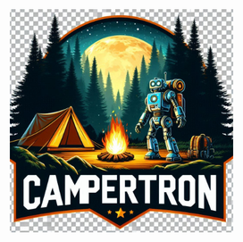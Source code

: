 <div align="center">
<a href="https://github.com/ShaunAnthonyHathaway/Campertron">
  <img src="https://github.com/ShaunAnthonyHathaway/Campertron/blob/master/docs/_2a8b21ef-68fd-4d4a-8c25-96d2001cc9fa.jpg?raw=true"
    width="400" height="400" alt="campertron">
</a>
</div>
